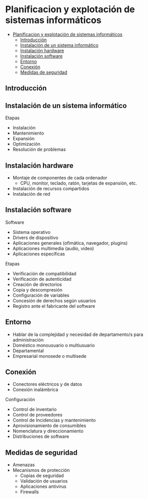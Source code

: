 # Planificacion y explotación de sistemas informáticos

- [Planificacion y explotación de sistemas informáticos](#planificacion-y-explotaci%C3%B3n-de-sistemas-inform%C3%A1ticos)
  - [Introducción](#introducci%C3%B3n)
  - [Instalación de un sistema informático](#instalaci%C3%B3n-de-un-sistema-inform%C3%A1tico)
  - [Instalación hardware](#instalaci%C3%B3n-hardware)
  - [Instalación software](#instalaci%C3%B3n-software)
  - [Entorno](#entorno)
  - [Conexión](#conexi%C3%B3n)
  - [Medidas de seguridad](#medidas-de-seguridad)

## Introducción

## Instalación de un sistema informático

Etapas

- Instalación
- Mantenimiento
- Expansión
- Optimización
- Resolución de problemas

## Instalación hardware

- Montaje de componentes de cada ordenador
  - CPU, monitor, teclado, ratón, tarjetas de expansión, etc.
- Instalación de recursos compartidos
- Instalación de red

## Instalación software

Software

- Sistema operativo
- Drivers de dispositivo
- Aplicaciones generales (ofimática, navegador, plugins)
- Aplicaciones multimedia (audio, video)
- Aplicaciones específicas

Etapas

- Verificación de compatibilidad
- Verificación de autenticidad
- Creación de directorios
- Copia y descompresión
- Configuración de variables
- Concesión de derechos según usuarios
- Registro ante el fabricante del software

## Entorno

- Hablar de la complejidad y necesidad de departamento/s para administración
- Doméstico monousuario o multiusuario
- Departamental
- Empresarial monosede o multisede

## Conexión

- Conectores eléctricos y de datos
- Conexión inalámbrica

Configuración

- Control de inventario
- Control de proveedores
- Control de Incidencias y mantenimiento
- Aprovisionamiento de consumibles
- Nomenclatura y direccionamiento
- Distribuciones de software

## Medidas de seguridad

- Amenazas
- Mecanismos de protección
  - Copias de seguridad
  - Validación de usuarios
  - Aplicaciones antivirus
  - Firewalls
